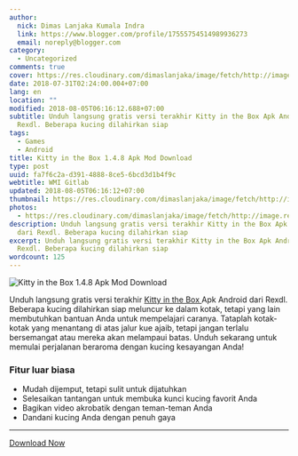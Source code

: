 ```yaml
---
author:
  nick: Dimas Lanjaka Kumala Indra
  link: https://www.blogger.com/profile/17555754514989936273
  email: noreply@blogger.com
category:
  - Uncategorized
comments: true
cover: https://res.cloudinary.com/dimaslanjaka/image/fetch/http://image.rexdl.com/android/game/kitty-in-the-box.jpg
date: 2018-07-31T02:24:00.004+07:00
lang: en
location: ""
modified: 2018-08-05T06:16:12.688+07:00
subtitle: Unduh langsung gratis versi terakhir Kitty in the Box Apk Android dari
  Rexdl. Beberapa kucing dilahirkan siap
tags:
  - Games
  - Android
title: Kitty in the Box 1.4.8 Apk Mod Download
type: post
uuid: fa7f6c2a-d391-4888-8ce5-6bcd3d1b4f9c
webtitle: WMI Gitlab
updated: 2018-08-05T06:16:12+07:00
thumbnail: https://res.cloudinary.com/dimaslanjaka/image/fetch/http://image.rexdl.com/android/game/kitty-in-the-box.jpg
photos:
  - https://res.cloudinary.com/dimaslanjaka/image/fetch/http://image.rexdl.com/android/game/kitty-in-the-box.jpg
description: Unduh langsung gratis versi terakhir Kitty in the Box Apk Android
  dari Rexdl. Beberapa kucing dilahirkan siap
excerpt: Unduh langsung gratis versi terakhir Kitty in the Box Apk Android dari
  Rexdl. Beberapa kucing dilahirkan siap
wordcount: 125
---
```


<img src="https://res.cloudinary.com/dimaslanjaka/image/fetch/http://image.rexdl.com/android/game/kitty-in-the-box.jpg" title="Kitty in the Box 1.4.8 Apk Mod Download" alt="Kitty in the Box 1.4.8 Apk Mod Download"> <p>    Unduh langsung gratis versi terakhir     <a href="https://www.modapkgratis.com/kitty-in-the-box-mod/kitty-in-the-box-v1-4-8-mod/download.html" target="_blank" rel="noopener noreferer nofollow">        Kitty in the Box     </a>    Apk Android dari Rexdl. Beberapa kucing dilahirkan siap meluncur ke dalam     kotak, tetapi yang lain membutuhkan bantuan Anda untuk mempelajari caranya.     Tataplah kotak-kotak yang menantang di atas jalur kue ajaib, tetapi jangan     terlalu bersemangat atau mereka akan melampaui batas. Unduh sekarang untuk     memulai perjalanan beraroma dengan kucing kesayangan Anda! </p><h3>    Fitur luar biasa </h3><ul>    <li>        Mudah dijemput, tetapi sulit untuk dijatuhkan     </li>    <li>        Selesaikan tantangan untuk membuka kunci kucing favorit Anda     </li>    <li>        Bagikan video akrobatik dengan teman-teman Anda     </li>    <li>        Dandani kucing Anda dengan penuh gaya     </li></ul><hr><a href="https://www.modapkgratis.com/kitty-in-the-box-mod/kitty-in-the-box-v1-4-8-mod/download.html" rel="noopener noreferer nofollow" title="Kitty in the Box 1.4.8 Apk Mod Download" alt="Kitty in the Box 1.4.8 Apk Mod Download" class="w3-btn w3-green w3-center">Download Now</a>